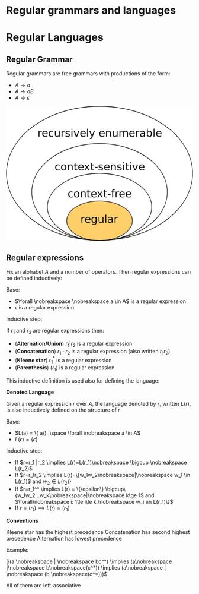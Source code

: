 # Regular grammars and languages

# Regular Languages

## Regular Grammar

Regular grammars are free grammars with productions of the form:

- $A  \to a$
- $A \to aB$
- $A \to \epsilon$

![Reg.png](Reg.png)

## Regular expressions

Fix an alphabet $A$ and a number of operators. 
Then regular expressions can be defined inductively:

Base:

- $\forall \nobreakspace \nobreakspace a \in A$  is a regular expression
- $\epsilon$  is a regular expression

Inductive step:

If  $r_1$ and  $r_2$  are regular expressions then:

- (**Alternation/Union**)       $r_1 |r_2$  is a regular expression
- (**Concatenation**)             $r_1 \cdot r_2$   is a regular expression (also written $r_1 r_2$)
- (**Kleene star**)                   $r_1^*$  is a regular expression
- (**Parenthesis**)                  $(r_1)$ is a regular expression

This inductive definition is used also for defining the language:

**Denoted Language**

Given a regular expression  $r$  over  $A$,  the language denoted by  $r$,  written  $L(r)$,  is also inductively defined on the structure of $r$

Base:

- $L(a) = \{ a\}, \space \forall \nobreakspace a \in A$
- $L(\epsilon) = \{ \epsilon \}$

Inductive step:

- If  $r=r_1 |r_2 \implies L(r)=L(r_1)\nobreakspace \bigcup \nobreakspace L(r_2)$
- If  $r=r_1r_2 \implies L(r)=\{w_1w_2\nobreakspace|\nobreakspace w_1 \in L(r_1)$ and $w_2 \in L(r_2)\}$
- If  $r=r_1^* \implies L(r) = \{\epsilon\} \bigcup\{w_1w_2...w_k\nobreakspace|\nobreakspace k\ge 1$   and   $\forall\nobreakspace i: 1\le i\le k.\nobreakspace w_i \in L(r_1)\}$
- If  $r = (r_1)\implies L(r) = (r_1)$

**Conventions**

Kleene star has the highest precedence
Concatenation has second highest precedence
Alternation has lowest precedence

Example:

$(a \nobreakspace | \nobreakspace bc^*) \implies (a\nobreakspace |\nobreakspace b\nobreakspace(c^*)) \implies (a\nobreakspace | \nobreakspace (b \nobreakspace(c^*)))$

All of them are left-associative